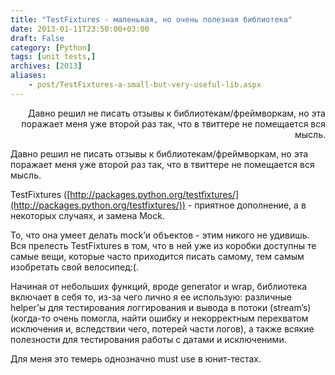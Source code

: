 ```yaml
---
title: "TestFixtures - маленькая, но очень полезная библиотека"
date: 2013-01-11T23:50:00+03:00
draft: False
category: [Python]
tags: [unit tests,]
archives: [2013]
aliases:
    - post/TestFixtures-a-small-but-very-useful-lib.aspx
---
```




<p style="text-align: right;">Давно решил не писать отзывы к библиотекам/фреймворкам, но эта поражает меня уже второй раз так, что в твиттере не помещается вся мысль.

Давно решил не писать отзывы к библиотекам/фреймворкам, но эта поражает меня уже второй раз так, что в твиттере не помещается вся мысль.

TestFixtures ([http://packages.python.org/testfixtures/](http://packages.python.org/testfixtures/)) - приятное дополнение, а в некоторых случаях, и замена Mock.

То, что она умеет делать mock’и объектов - этим никого не удивишь. Вся прелесть TestFixtures в том, что в ней уже из коробки доступны те самые вещи, которые часто приходится писать самому, тем самым изобретать свой велосипед:(.

Начиная от небольших функций, вроде generator и wrap, библиотека включает в себя то, из-за чего лично я ее использую: различные helper’ы для тестирования логгирования и вывода в потоки (stream’s) (когда-то очень помогла, найти ошибку и некорректным перехватом исключения и, вследствии чего, потерей части логов), а также всякие полезности для тестирования работы с датами и исключеними. 

Для меня это темерь однозначно must use в юнит-тестах.

